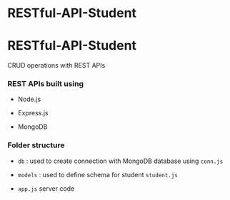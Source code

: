 ﻿# RESTful-API-Student

# RESTful-API-Student

CRUD operations with REST APIs

### REST APIs built using
- Node.js

- Express.js

- MongoDB


### Folder structure

- `db` : used to create connection with MongoDB database using `conn.js`

- `models` : used to define schema for student `student.js`

- `app.js` server code
  
